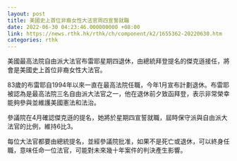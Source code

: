 ```yaml
---
layout: post
title: 美國史上首位非裔女性大法官周四宣誓就職
date: 2022-06-30 04:23:46.000000000 +08:00
link: https://news.rthk.hk/rthk/ch/component/k2/1655362-20220630.htm
categories: rthk
---
```


美國最高法院自由派大法官布雷耶星期四退休，由總統拜登提名的傑克遜接任，將會是美國史上首位非裔女性大法官。

83歲的布雷耶自1994年以來一直在最高法院任職，今年1月宣布計劃退休。布雷耶被認為是最高法院三名自由派大法官之一，他在退休前夕致函拜登，表示非常榮幸能夠參與並維護美國憲法和法治。

參議院在4月確認傑克遜的提名，她將於星期四宣誓就職，屆時保守派與自由派大法官的比例，維持6比3。

每位大法官都要由總統提名，並經參議院批准，如果不是死亡或退休，可以終身任職，意味任命一位法官，可能對未來幾十年案件的判決產生影響。
